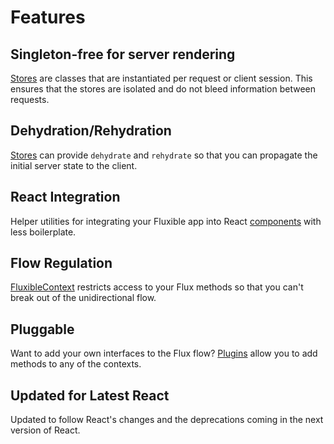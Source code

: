 # Features

## Singleton-free for server rendering

[Stores](../packages/fluxible/docs/api/Stores.md) are classes that are instantiated per request or client session. This ensures that the stores are isolated and do not bleed information between requests.

## Dehydration/Rehydration

[Stores](../packages/fluxible/docs/api/Stores.md) can provide `dehydrate` and `rehydrate` so that you can propagate the initial server state to the client.

## React Integration

Helper utilities for integrating your Fluxible app into React [components](../packages/fluxible/docs/api/Components.md) with less boilerplate.

## Flow Regulation

[FluxibleContext](../packages/fluxible/docs/api/FluxibleContext.md) restricts access to your Flux methods so that you can't break out of the unidirectional flow.

## Pluggable

Want to add your own interfaces to the Flux flow? [Plugins](../packages/fluxible/docs/api/Plugins.md) allow you to add methods to any of the contexts.

## Updated for Latest React

Updated to follow React's changes and the deprecations coming in the next version of React.

